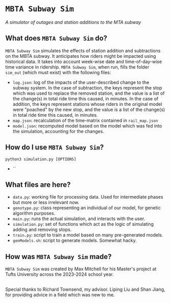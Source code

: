 # `MBTA Subway Sim`
*A simulator of outages and station additions to the MTA subway*

## What does `MBTA Subway Sim` do?
`MBTA Subway Sim` simulates the effects of station addition and subtractions on the MBTA subway. It anticipates how riders might be impacted using historical data. It takes into account week-wise date and time-of-day-wise time variance in ridership. `MBTA Subway Sim`, when run, fills the folder `sim_out` (which must exist) with the following files:
- `log.json`: log of the impacts of the user-described change to the subway system. In the case of subtraction, the keys represent the stop which was used to replace the removed station, and the value is a list of the change(s) in total ride time this caused, in minutes. In the case of addition, the keys represent stations whose riders in the original model were "poached" by the new stop, and the value is a list of the change(s) in total ride time this caused, in minutes.
- `map.json`: recalculation of the time-matrix contained in `rail_map.json`
- `model.json`: recomputed model based on the model which was fed into the simulation, accounting for the changes.

## How do I use `MBTA Subway Sim`?
`python3 simulation.py [OPTIONS]`
- ``

## What files are here?
- `data.py`: working file for processing data. Used for intermediate phases but more or less irrelevant now.
- `genotype.py`: class representing an individual of our model, for genetic algorithm purposes.
- `main.py`: runs the actual simulation, and interacts with the user.
- `simulation.py`: set of functions which act as the logic of simulating adding and removing stops.
- `train.py`: script to train a model based on many pre-generated models.
- `genModels.sh`: script to generate models. Somewhat hacky.

## How was `MBTA Subway Sim` made?
`MBTA Subway Sim` was created by Max Mitchell for his Master's project at Tufts University across the 2023-2024 school year. 

## 
Special thanks to Richard Townsend, my advisor. Liping Liu and Shan Jiang, for providing advice in a field which was new to me.
